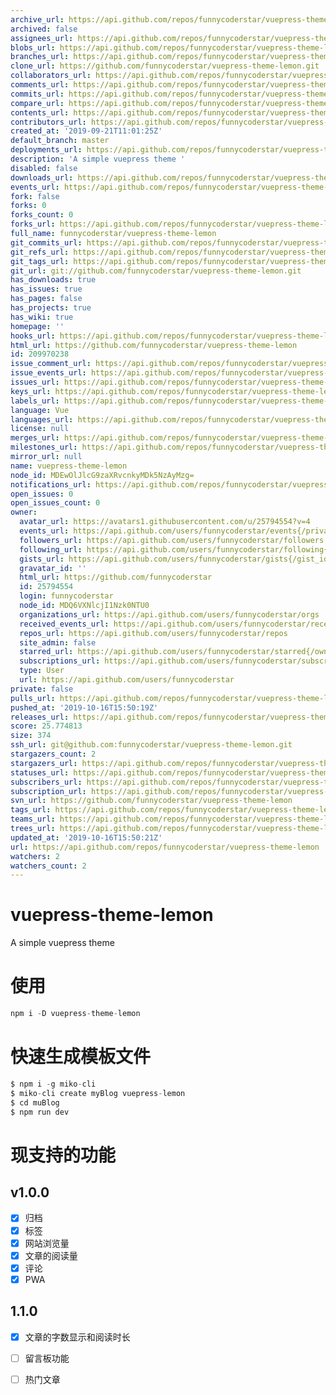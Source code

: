 ```yaml
---
archive_url: https://api.github.com/repos/funnycoderstar/vuepress-theme-lemon/{archive_format}{/ref}
archived: false
assignees_url: https://api.github.com/repos/funnycoderstar/vuepress-theme-lemon/assignees{/user}
blobs_url: https://api.github.com/repos/funnycoderstar/vuepress-theme-lemon/git/blobs{/sha}
branches_url: https://api.github.com/repos/funnycoderstar/vuepress-theme-lemon/branches{/branch}
clone_url: https://github.com/funnycoderstar/vuepress-theme-lemon.git
collaborators_url: https://api.github.com/repos/funnycoderstar/vuepress-theme-lemon/collaborators{/collaborator}
comments_url: https://api.github.com/repos/funnycoderstar/vuepress-theme-lemon/comments{/number}
commits_url: https://api.github.com/repos/funnycoderstar/vuepress-theme-lemon/commits{/sha}
compare_url: https://api.github.com/repos/funnycoderstar/vuepress-theme-lemon/compare/{base}...{head}
contents_url: https://api.github.com/repos/funnycoderstar/vuepress-theme-lemon/contents/{+path}
contributors_url: https://api.github.com/repos/funnycoderstar/vuepress-theme-lemon/contributors
created_at: '2019-09-21T11:01:25Z'
default_branch: master
deployments_url: https://api.github.com/repos/funnycoderstar/vuepress-theme-lemon/deployments
description: 'A simple vuepress theme '
disabled: false
downloads_url: https://api.github.com/repos/funnycoderstar/vuepress-theme-lemon/downloads
events_url: https://api.github.com/repos/funnycoderstar/vuepress-theme-lemon/events
fork: false
forks: 0
forks_count: 0
forks_url: https://api.github.com/repos/funnycoderstar/vuepress-theme-lemon/forks
full_name: funnycoderstar/vuepress-theme-lemon
git_commits_url: https://api.github.com/repos/funnycoderstar/vuepress-theme-lemon/git/commits{/sha}
git_refs_url: https://api.github.com/repos/funnycoderstar/vuepress-theme-lemon/git/refs{/sha}
git_tags_url: https://api.github.com/repos/funnycoderstar/vuepress-theme-lemon/git/tags{/sha}
git_url: git://github.com/funnycoderstar/vuepress-theme-lemon.git
has_downloads: true
has_issues: true
has_pages: false
has_projects: true
has_wiki: true
homepage: ''
hooks_url: https://api.github.com/repos/funnycoderstar/vuepress-theme-lemon/hooks
html_url: https://github.com/funnycoderstar/vuepress-theme-lemon
id: 209970238
issue_comment_url: https://api.github.com/repos/funnycoderstar/vuepress-theme-lemon/issues/comments{/number}
issue_events_url: https://api.github.com/repos/funnycoderstar/vuepress-theme-lemon/issues/events{/number}
issues_url: https://api.github.com/repos/funnycoderstar/vuepress-theme-lemon/issues{/number}
keys_url: https://api.github.com/repos/funnycoderstar/vuepress-theme-lemon/keys{/key_id}
labels_url: https://api.github.com/repos/funnycoderstar/vuepress-theme-lemon/labels{/name}
language: Vue
languages_url: https://api.github.com/repos/funnycoderstar/vuepress-theme-lemon/languages
license: null
merges_url: https://api.github.com/repos/funnycoderstar/vuepress-theme-lemon/merges
milestones_url: https://api.github.com/repos/funnycoderstar/vuepress-theme-lemon/milestones{/number}
mirror_url: null
name: vuepress-theme-lemon
node_id: MDEwOlJlcG9zaXRvcnkyMDk5NzAyMzg=
notifications_url: https://api.github.com/repos/funnycoderstar/vuepress-theme-lemon/notifications{?since,all,participating}
open_issues: 0
open_issues_count: 0
owner:
  avatar_url: https://avatars1.githubusercontent.com/u/25794554?v=4
  events_url: https://api.github.com/users/funnycoderstar/events{/privacy}
  followers_url: https://api.github.com/users/funnycoderstar/followers
  following_url: https://api.github.com/users/funnycoderstar/following{/other_user}
  gists_url: https://api.github.com/users/funnycoderstar/gists{/gist_id}
  gravatar_id: ''
  html_url: https://github.com/funnycoderstar
  id: 25794554
  login: funnycoderstar
  node_id: MDQ6VXNlcjI1Nzk0NTU0
  organizations_url: https://api.github.com/users/funnycoderstar/orgs
  received_events_url: https://api.github.com/users/funnycoderstar/received_events
  repos_url: https://api.github.com/users/funnycoderstar/repos
  site_admin: false
  starred_url: https://api.github.com/users/funnycoderstar/starred{/owner}{/repo}
  subscriptions_url: https://api.github.com/users/funnycoderstar/subscriptions
  type: User
  url: https://api.github.com/users/funnycoderstar
private: false
pulls_url: https://api.github.com/repos/funnycoderstar/vuepress-theme-lemon/pulls{/number}
pushed_at: '2019-10-16T15:50:19Z'
releases_url: https://api.github.com/repos/funnycoderstar/vuepress-theme-lemon/releases{/id}
score: 25.774813
size: 374
ssh_url: git@github.com:funnycoderstar/vuepress-theme-lemon.git
stargazers_count: 2
stargazers_url: https://api.github.com/repos/funnycoderstar/vuepress-theme-lemon/stargazers
statuses_url: https://api.github.com/repos/funnycoderstar/vuepress-theme-lemon/statuses/{sha}
subscribers_url: https://api.github.com/repos/funnycoderstar/vuepress-theme-lemon/subscribers
subscription_url: https://api.github.com/repos/funnycoderstar/vuepress-theme-lemon/subscription
svn_url: https://github.com/funnycoderstar/vuepress-theme-lemon
tags_url: https://api.github.com/repos/funnycoderstar/vuepress-theme-lemon/tags
teams_url: https://api.github.com/repos/funnycoderstar/vuepress-theme-lemon/teams
trees_url: https://api.github.com/repos/funnycoderstar/vuepress-theme-lemon/git/trees{/sha}
updated_at: '2019-10-16T15:50:21Z'
url: https://api.github.com/repos/funnycoderstar/vuepress-theme-lemon
watchers: 2
watchers_count: 2
---
```

# vuepress-theme-lemon
A simple vuepress theme

# 使用
```js
npm i -D vuepress-theme-lemon
```
# 快速生成模板文件
```js
$ npm i -g miko-cli
$ miko-cli create myBlog vuepress-lemon
$ cd muBlog
$ npm run dev
```

# 现支持的功能

## v1.0.0
- [X] 归档
- [X] 标签
- [X] 网站浏览量
- [X] 文章的阅读量
- [X] 评论
- [X] PWA

## 1.1.0
- [X] 文章的字数显示和阅读时长
- [ ] 留言板功能
- [ ] 热门文章



